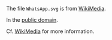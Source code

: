 The file `WhatsApp.svg` is from [WikiMedia](https://upload.wikimedia.org/wikipedia/commons/6/6b/WhatsApp.svg).

In the [public domain](https://en.wikipedia.org/wiki/public_domain).

Cf. [WikiMedia](https://commons.wikimedia.org/wiki/File:WhatsApp.svg) for more information.

